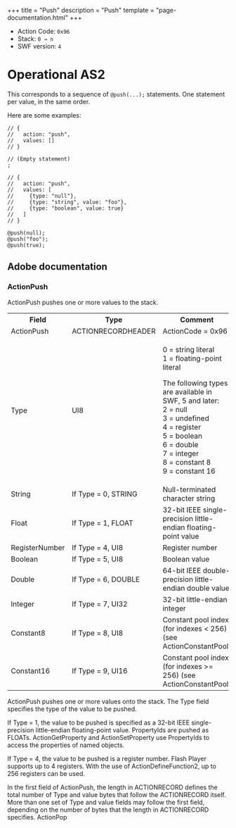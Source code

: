 +++
title = "Push"
description = "Push"
template = "page-documentation.html"
+++

- Action Code: `0x96`
- Stack: `0 → n`
- SWF version: `4`

# Operational AS2

This corresponds to a sequence of `@push(...);` statements. One statement per
value, in the same order.

Here are some examples:

```
// {
//   action: "push",
//   values: []
// }

// (Empty statement)
;
```

```
// {
//   action: "push",
//   values: [
//     {type: "null"},
//     {type: "string", value: "foo"},
//     {type: "boolean", value: true}
//   ]
// }

@push(null);
@push("foo");
@push(true);
```

## Adobe documentation

### ActionPush

ActionPush pushes one or more values to the stack.

<table>
<tr>
  <th>Field</th>
  <th>Type</th>
  <th>Comment</th>
</tr>
<tr>
  <td>ActionPush</td>
  <td>ACTIONRECORDHEADER</td>
  <td>ActionCode = 0x96</td>
</tr>
<tr>
  <td>Type</td>
  <td>UI8</td>
  <td><p>0 = string literal<br />
  1 = floating-point literal</p><p>
  The following types are available in SWF, 5 and later:<br />
  2 = null<br />
  3 = undefined<br />
  4 = register<br />
  5 = boolean<br />
  6 = double<br />
  7 = integer<br />
  8 = constant 8<br />
  9 = constant 16</p></td>
</tr>
<tr>
  <td>String</td>
  <td>If Type = 0, STRING</td>
  <td>Null-terminated character string</td>
</tr>
<tr>
  <td>Float</td>
  <td>If Type = 1, FLOAT</td>
  <td>32-bit IEEE single-precision little-endian floating-point value</td>
</tr>
<tr>
  <td>RegisterNumber</td>
  <td>If Type = 4, UI8</td>
  <td>Register number</td>
</tr>
<tr>
  <td>Boolean</td>
  <td>If Type = 5, UI8</td>
  <td>Boolean value</td>
</tr>
<tr>
  <td>Double</td>
  <td>If Type = 6, DOUBLE</td>
  <td>64-bit IEEE double-precision little-endian double value</td>
</tr>
<tr>
  <td>Integer</td>
  <td>If Type = 7, UI32</td>
  <td>32-bit little-endian integer</td>
</tr>
<tr>
  <td>Constant8</td>
  <td>If Type = 8, UI8</td>
  <td>Constant pool index (for indexes < 256) (see ActionConstantPool)</td>
</tr>
<tr>
  <td>Constant16</td>
  <td>If Type = 9, UI16</td>
  <td>Constant pool index (for indexes >= 256) (see ActionConstantPool)</td>
</tr>
<table>

ActionPush pushes one or more values onto the stack. The Type field specifies the type of the value to be
pushed.

If Type = 1, the value to be pushed is specified as a 32-bit IEEE single-precision little-endian floating-point value.
PropertyIds are pushed as FLOATs. ActionGetProperty and ActionSetProperty use PropertyIds to access the
properties of named objects.

If Type = 4, the value to be pushed is a register number. Flash Player supports up to 4 registers. With the use of
ActionDefineFunction2, up to 256 registers can be used.

In the first field of ActionPush, the length in ACTIONRECORD defines the total number of Type and value bytes
that follow the ACTIONRECORD itself. More than one set of Type and value fields may follow the first field,
depending on the number of bytes that the length in ACTIONRECORD specifies.
ActionPop
